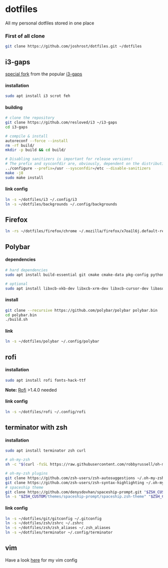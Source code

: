 # dotfiles
All my personal dotfiles stored in one place

### First of all clone
```zsh
git clone https://github.com/joshrost/dotfiles.git ~/dotfiles
```

## i3-gaps
[special fork](https://github.com/resloved/i3) from the popular [i3-gaps](https://github.com/Airblader/i3)
#### installation

```zsh
sudo apt install i3 scrot feh
```
#### building
```zsh
# clone the repository
git clone https://github.com/resloved/i3 ~/i3-gaps
cd i3-gaps

# compile & install
autoreconf --force --install
rm -rf build/
mkdir -p build && cd build/

# Disabling sanitizers is important for release versions!
# The prefix and sysconfdir are, obviously, dependent on the distribution.
../configure --prefix=/usr --sysconfdir=/etc --disable-sanitizers
make -j8
sudo make install
```

#### link config
```zsh
ln -s ~/dotfiles/i3 ~/.config/i3
ln -s ~/dotfiles/backgrounds ~/.config/backgrounds
```

## Firefox
``` zsh
ln -rs ~/dotfiles/firefox/chrome ~/.mozilla/firefox/x7oa1l6j.default-release
```

## Polybar
#### dependencies
```zsh
# hard dependencies
sudo apt install build-essential git cmake cmake-data pkg-config python3-sphinx libcairo2-dev libxcb1-dev libxcb-util0-dev libxcb-randr0-dev libxcb-composite0-dev python-xcbgen xcb-proto libxcb-image0-dev libxcb-ewmh-dev libxcb-icccm4-dev

# optional
sudo apt install libxcb-xkb-dev libxcb-xrm-dev libxcb-cursor-dev libasound2-dev libpulse-dev i3-wm libjsoncpp-dev libmpdclient-dev libcurl4-openssl-dev libnl-genl-3-dev
```

#### install
```zsh
git clone --recursive https://github.com/polybar/polybar polybar.bin
cd polybar.bin
./build.sh
```

#### link
```zsh
ln -s ~/dotfiles/polybar ~/.config/polybar
```

## rofi
#### installation
```zsh
sudo apt install rofi fonts-hack-ttf
```
**Note:** [Rofi](https://github.com/DaveDavenport/rofi) >1.4.0 needed
#### link config
```zsh
ln -s ~/dotfiles/rofi ~/.config/rofi
```

## terminator with zsh
#### installation

```zsh
sudo apt install terminator zsh curl

# oh-my-zsh
sh -c "$(curl -fsSL https://raw.githubusercontent.com/robbyrussell/oh-my-zsh/master/tools/install.sh)"

# oh-my-zsh plugins
git clone https://github.com/zsh-users/zsh-autosuggestions ~/.oh-my-zsh/custom/plugins/zsh-autosuggestions
git clone https://github.com/zsh-users/zsh-syntax-highlighting ~/.oh-my-zsh/custom/plugins/zsh-syntax-highlighting
# spaceship theme
git clone https://github.com/denysdovhan/spaceship-prompt.git "$ZSH_CUSTOM/themes/spaceship-prompt"
ln -s "$ZSH_CUSTOM/themes/spaceship-prompt/spaceship.zsh-theme" "$ZSH_CUSTOM/themes/spaceship.zsh-theme"
```
#### link config
```zsh
ln -s ~/dotfiles/git/gitconfig ~/.gitconfig
ln -s ~/dotfiles/zsh/zshrc ~/.zshrc
ln -s ~/dotfiles/zsh/zsh_aliases ~/.zsh_aliases
ln -s ~/dotfiles/terminator ~/.config/terminator
```

## vim
Have a look [here](https://github.com/joshrost/.vim) for my vim config


